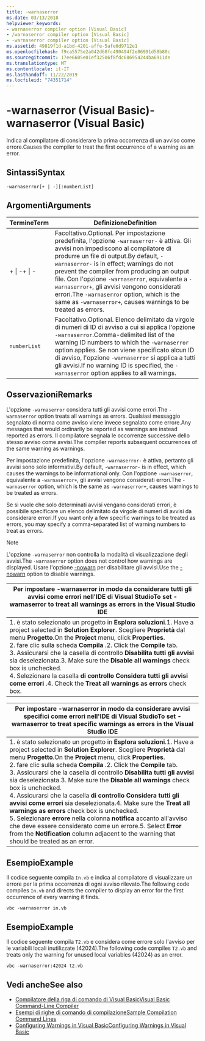 ```yaml
---
title: -warnaserror
ms.date: 03/13/2018
helpviewer_keywords:
- warnaserror compiler option [Visual Basic]
- /warnaserror compiler option [Visual Basic]
- -warnaserror compiler option [Visual Basic]
ms.assetid: 49819f1d-a1bd-4201-affe-5afe6d9712e1
ms.openlocfilehash: f9ca5575e2a042d68fc490494f2e86991d58b80c
ms.sourcegitcommit: 17ee6605e01ef32506f8fdc686954244ba6911de
ms.translationtype: MT
ms.contentlocale: it-IT
ms.lasthandoff: 11/22/2019
ms.locfileid: "74351714"
---
```

# <a name="-warnaserror-visual-basic"></a><span data-ttu-id="1a9ae-102">-warnaserror (Visual Basic)</span><span class="sxs-lookup"><span data-stu-id="1a9ae-102">-warnaserror (Visual Basic)</span></span>
<span data-ttu-id="1a9ae-103">Indica al compilatore di considerare la prima occorrenza di un avviso come errore.</span><span class="sxs-lookup"><span data-stu-id="1a9ae-103">Causes the compiler to treat the first occurrence of a warning as an error.</span></span>  
  
## <a name="syntax"></a><span data-ttu-id="1a9ae-104">Sintassi</span><span class="sxs-lookup"><span data-stu-id="1a9ae-104">Syntax</span></span>  
  
```console  
-warnaserror[+ | -][:numberList]  
```  
  
## <a name="arguments"></a><span data-ttu-id="1a9ae-105">Argomenti</span><span class="sxs-lookup"><span data-stu-id="1a9ae-105">Arguments</span></span>  
  
|<span data-ttu-id="1a9ae-106">Termine</span><span class="sxs-lookup"><span data-stu-id="1a9ae-106">Term</span></span>|<span data-ttu-id="1a9ae-107">Definizione</span><span class="sxs-lookup"><span data-stu-id="1a9ae-107">Definition</span></span>|  
|---|---|  
|<span data-ttu-id="1a9ae-108">+ &#124; -</span><span class="sxs-lookup"><span data-stu-id="1a9ae-108">+ &#124; -</span></span>|<span data-ttu-id="1a9ae-109">Facoltativo.</span><span class="sxs-lookup"><span data-stu-id="1a9ae-109">Optional.</span></span> <span data-ttu-id="1a9ae-110">Per impostazione predefinita, l'opzione `-warnaserror-` è attiva. Gli avvisi non impediscono al compilatore di produrre un file di output.</span><span class="sxs-lookup"><span data-stu-id="1a9ae-110">By default, `-warnaserror-` is in effect; warnings do not prevent the compiler from producing an output file.</span></span> <span data-ttu-id="1a9ae-111">Con l'opzione `-warnaserror`, equivalente a `-warnaserror+`, gli avvisi vengono considerati errori.</span><span class="sxs-lookup"><span data-stu-id="1a9ae-111">The `-warnaserror` option, which is the same as `-warnaserror+`, causes warnings to be treated as errors.</span></span>|  
|`numberList`|<span data-ttu-id="1a9ae-112">Facoltativo.</span><span class="sxs-lookup"><span data-stu-id="1a9ae-112">Optional.</span></span> <span data-ttu-id="1a9ae-113">Elenco delimitato da virgole di numeri di ID di avviso a cui si applica l'opzione `-warnaserror`.</span><span class="sxs-lookup"><span data-stu-id="1a9ae-113">Comma-delimited list of the warning ID numbers to which the `-warnaserror` option applies.</span></span> <span data-ttu-id="1a9ae-114">Se non viene specificato alcun ID di avviso, l'opzione `-warnaserror` si applica a tutti gli avvisi.</span><span class="sxs-lookup"><span data-stu-id="1a9ae-114">If no warning ID is specified, the `-warnaserror` option applies to all warnings.</span></span>|  
  
## <a name="remarks"></a><span data-ttu-id="1a9ae-115">Osservazioni</span><span class="sxs-lookup"><span data-stu-id="1a9ae-115">Remarks</span></span>  
 <span data-ttu-id="1a9ae-116">L'opzione `-warnaserror` considera tutti gli avvisi come errori.</span><span class="sxs-lookup"><span data-stu-id="1a9ae-116">The `-warnaserror` option treats all warnings as errors.</span></span> <span data-ttu-id="1a9ae-117">Qualsiasi messaggio segnalato di norma come avviso viene invece segnalato come errore.</span><span class="sxs-lookup"><span data-stu-id="1a9ae-117">Any messages that would ordinarily be reported as warnings are instead reported as errors.</span></span> <span data-ttu-id="1a9ae-118">Il compilatore segnala le occorrenze successive dello stesso avviso come avvisi.</span><span class="sxs-lookup"><span data-stu-id="1a9ae-118">The compiler reports subsequent occurrences of the same warning as warnings.</span></span>  
  
 <span data-ttu-id="1a9ae-119">Per impostazione predefinita, l'opzione `-warnaserror-` è attiva, pertanto gli avvisi sono solo informativi.</span><span class="sxs-lookup"><span data-stu-id="1a9ae-119">By default, `-warnaserror-` is in effect, which causes the warnings to be informational only.</span></span> <span data-ttu-id="1a9ae-120">Con l'opzione `-warnaserror`, equivalente a `-warnaserror+`, gli avvisi vengono considerati errori.</span><span class="sxs-lookup"><span data-stu-id="1a9ae-120">The `-warnaserror` option, which is the same as `-warnaserror+`, causes warnings to be treated as errors.</span></span>  
  
 <span data-ttu-id="1a9ae-121">Se si vuole che solo determinati avvisi vengano considerati errori, è possibile specificare un elenco delimitato da virgole di numeri di avvisi da considerare errori.</span><span class="sxs-lookup"><span data-stu-id="1a9ae-121">If you want only a few specific warnings to be treated as errors, you may specify a comma-separated list of warning numbers to treat as errors.</span></span>  
  
> [!NOTE]
> <span data-ttu-id="1a9ae-122">L'opzione `-warnaserror` non controlla la modalità di visualizzazione degli avvisi.</span><span class="sxs-lookup"><span data-stu-id="1a9ae-122">The `-warnaserror` option does not control how warnings are displayed.</span></span> <span data-ttu-id="1a9ae-123">Usare l'opzione [-nowarn](../../../visual-basic/reference/command-line-compiler/nowarn.md) per disabilitare gli avvisi.</span><span class="sxs-lookup"><span data-stu-id="1a9ae-123">Use the [-nowarn](../../../visual-basic/reference/command-line-compiler/nowarn.md) option to disable warnings.</span></span>  
  
|<span data-ttu-id="1a9ae-124">Per impostare -warnaserror in modo da considerare tutti gli avvisi come errori nell'IDE di Visual Studio</span><span class="sxs-lookup"><span data-stu-id="1a9ae-124">To set -warnaserror to treat all warnings as errors in the Visual Studio IDE</span></span>|  
|---|  
|<span data-ttu-id="1a9ae-125">1. è stato selezionato un progetto in **Esplora soluzioni**.</span><span class="sxs-lookup"><span data-stu-id="1a9ae-125">1.  Have a project selected in **Solution Explorer**.</span></span> <span data-ttu-id="1a9ae-126">Scegliere **Proprietà** dal menu **Progetto**.</span><span class="sxs-lookup"><span data-stu-id="1a9ae-126">On the **Project** menu, click **Properties**.</span></span> <br /><span data-ttu-id="1a9ae-127">2. fare clic sulla scheda **Compila** .</span><span class="sxs-lookup"><span data-stu-id="1a9ae-127">2.  Click the **Compile** tab.</span></span><br /><span data-ttu-id="1a9ae-128">3. Assicurarsi che la casella di controllo **Disabilita tutti gli avvisi** sia deselezionata.</span><span class="sxs-lookup"><span data-stu-id="1a9ae-128">3.  Make sure the **Disable all warnings** check box is unchecked.</span></span><br /><span data-ttu-id="1a9ae-129">4. Selezionare la casella **di controllo Considera tutti gli avvisi come errori** .</span><span class="sxs-lookup"><span data-stu-id="1a9ae-129">4.  Check the **Treat all warnings as errors** check box.</span></span>|  
  
|<span data-ttu-id="1a9ae-130">Per impostare -warnaserror in modo da considerare avvisi specifici come errori nell'IDE di Visual Studio</span><span class="sxs-lookup"><span data-stu-id="1a9ae-130">To set -warnaserror to treat specific warnings as errors in the Visual Studio IDE</span></span>|  
|---|  
|<span data-ttu-id="1a9ae-131">1. è stato selezionato un progetto in **Esplora soluzioni**.</span><span class="sxs-lookup"><span data-stu-id="1a9ae-131">1.  Have a project selected in **Solution Explorer**.</span></span> <span data-ttu-id="1a9ae-132">Scegliere **Proprietà** dal menu **Progetto**.</span><span class="sxs-lookup"><span data-stu-id="1a9ae-132">On the **Project** menu, click **Properties**.</span></span><br /><span data-ttu-id="1a9ae-133">2. fare clic sulla scheda **Compila** .</span><span class="sxs-lookup"><span data-stu-id="1a9ae-133">2.  Click the **Compile** tab.</span></span><br /><span data-ttu-id="1a9ae-134">3. Assicurarsi che la casella di controllo **Disabilita tutti gli avvisi** sia deselezionata.</span><span class="sxs-lookup"><span data-stu-id="1a9ae-134">3.  Make sure the **Disable all warnings** check box is unchecked.</span></span><br /><span data-ttu-id="1a9ae-135">4. Assicurarsi che la casella **di controllo Considera tutti gli avvisi come errori** sia deselezionata.</span><span class="sxs-lookup"><span data-stu-id="1a9ae-135">4.  Make sure the **Treat all warnings as errors** check box is unchecked.</span></span><br /><span data-ttu-id="1a9ae-136">5. Selezionare **errore** nella colonna **notifica** accanto all'avviso che deve essere considerato come un errore.</span><span class="sxs-lookup"><span data-stu-id="1a9ae-136">5.  Select **Error** from the **Notification** column adjacent to the warning that should be treated as an error.</span></span>|  
  
## <a name="example"></a><span data-ttu-id="1a9ae-137">Esempio</span><span class="sxs-lookup"><span data-stu-id="1a9ae-137">Example</span></span>  
 <span data-ttu-id="1a9ae-138">Il codice seguente compila `In.vb` e indica al compilatore di visualizzare un errore per la prima occorrenza di ogni avviso rilevato.</span><span class="sxs-lookup"><span data-stu-id="1a9ae-138">The following code compiles `In.vb` and directs the compiler to display an error for the first occurrence of every warning it finds.</span></span>  
  
```console
vbc -warnaserror in.vb  
```  
  
## <a name="example"></a><span data-ttu-id="1a9ae-139">Esempio</span><span class="sxs-lookup"><span data-stu-id="1a9ae-139">Example</span></span>  
 <span data-ttu-id="1a9ae-140">Il codice seguente compila `T2.vb` e considera come errore solo l'avviso per le variabili locali inutilizzate (42024).</span><span class="sxs-lookup"><span data-stu-id="1a9ae-140">The following code compiles `T2.vb` and treats only the warning for unused local variables (42024) as an error.</span></span>  
  
```console
vbc -warnaserror:42024 t2.vb  
```  
  
## <a name="see-also"></a><span data-ttu-id="1a9ae-141">Vedi anche</span><span class="sxs-lookup"><span data-stu-id="1a9ae-141">See also</span></span>

- [<span data-ttu-id="1a9ae-142">Compilatore della riga di comando di Visual Basic</span><span class="sxs-lookup"><span data-stu-id="1a9ae-142">Visual Basic Command-Line Compiler</span></span>](../../../visual-basic/reference/command-line-compiler/index.md)
- [<span data-ttu-id="1a9ae-143">Esempi di righe di comando di compilazione</span><span class="sxs-lookup"><span data-stu-id="1a9ae-143">Sample Compilation Command Lines</span></span>](../../../visual-basic/reference/command-line-compiler/sample-compilation-command-lines.md)
- [<span data-ttu-id="1a9ae-144">Configuring Warnings in Visual Basic</span><span class="sxs-lookup"><span data-stu-id="1a9ae-144">Configuring Warnings in Visual Basic</span></span>](/visualstudio/ide/configuring-warnings-in-visual-basic)
